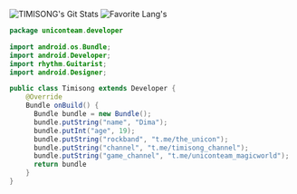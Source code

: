 ![TIMISONG's Git Stats](https://github-readme-stats.vercel.app/api?username=timisong-dev&theme=dark&layout=compact)
![Favorite Lang's](https://github-readme-stats.vercel.app/api/top-langs/?username=timisong-dev&theme=dark&layout=compact)


```java
package uniconteam.developer

import android.os.Bundle;
import android.Developer;               
import rhythm.Guitarist;                
import android.Designer;

public class Timisong extends Developer {
    @Override
    Bundle onBuild() {
      Bundle bundle = new Bundle();
      bundle.putString("name", "Dima");
      bundle.putInt("age", 19);
      bundle.putString("rockband", "t.me/the_unicon");
      bundle.putString("channel", "t.me/timisong_channel");
      bundle.putString("game_channel", "t.me/uniconteam_magicworld");  
      return bundle
    }   
}
```

